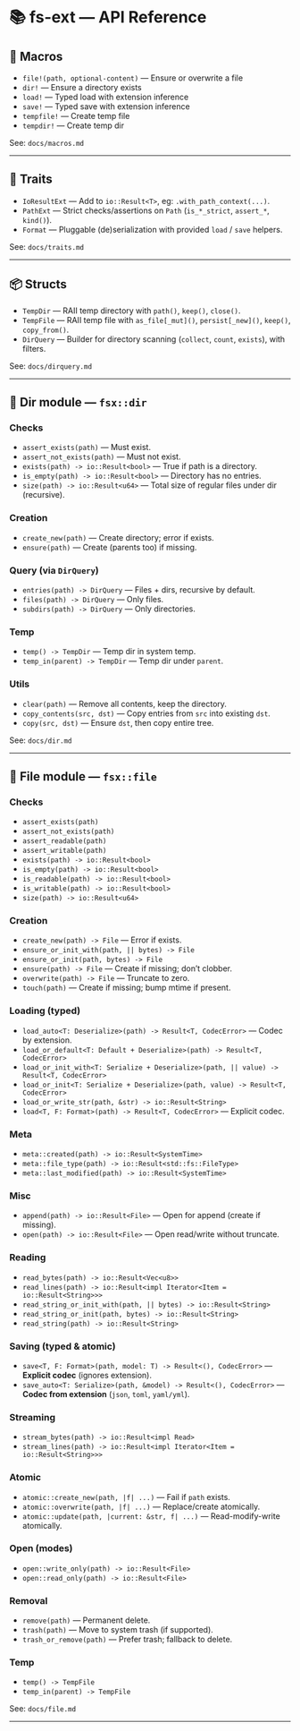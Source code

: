 # 📚 fs-ext — API Reference

## 🚀 Macros

- `file!(path, optional-content)` — Ensure or overwrite a file
- `dir!` — Ensure a directory exists
- `load!` — Typed load with extension inference
- `save!` — Typed save with extension inference
- `tempfile!` — Create temp file
- `tempdir!` — Create temp dir

See: `docs/macros.md`

---

## 🧩 Traits

- `IoResultExt` — Add to `io::Result<T>`, eg: `.with_path_context(...)`.
- `PathExt` — Strict checks/assertions on `Path` (`is_*_strict`, `assert_*`, `kind()`).
- `Format` — Pluggable (de)serialization with provided `load` / `save` helpers.

See: `docs/traits.md`

---

## 📦 Structs

- `TempDir` — RAII temp directory with `path()`, `keep()`, `close()`.
- `TempFile` — RAII temp file with `as_file[_mut]()`, `persist[_new]()`, `keep()`, `copy_from()`.
- `DirQuery` — Builder for directory scanning (`collect`, `count`, `exists`), with filters.

See: `docs/dirquery.md`

---

## 📁 Dir module — `fsx::dir`

### Checks

- `assert_exists(path)` — Must exist.
- `assert_not_exists(path)` — Must not exist.
- `exists(path) -> io::Result<bool>` — True if path is a directory.
- `is_empty(path) -> io::Result<bool>` — Directory has no entries.
- `size(path) -> io::Result<u64>` — Total size of regular files under dir (recursive).

### Creation

- `create_new(path)` — Create directory; error if exists.
- `ensure(path)` — Create (parents too) if missing.

### Query (via `DirQuery`)

- `entries(path) -> DirQuery` — Files + dirs, recursive by default.
- `files(path) -> DirQuery` — Only files.
- `subdirs(path) -> DirQuery` — Only directories.

### Temp

- `temp() -> TempDir` — Temp dir in system temp.
- `temp_in(parent) -> TempDir` — Temp dir under `parent`.

### Utils

- `clear(path)` — Remove all contents, keep the directory.
- `copy_contents(src, dst)` — Copy entries from `src` into existing `dst`.
- `copy(src, dst)` — Ensure `dst`, then copy entire tree.

See: `docs/dir.md`

---

## 📄 File module — `fsx::file`

### Checks

- `assert_exists(path)`
- `assert_not_exists(path)`
- `assert_readable(path)`
- `assert_writable(path)`
- `exists(path) -> io::Result<bool>`
- `is_empty(path) -> io::Result<bool>`
- `is_readable(path) -> io::Result<bool>`
- `is_writable(path) -> io::Result<bool>`
- `size(path) -> io::Result<u64>`

### Creation

- `create_new(path) -> File` — Error if exists.
- `ensure_or_init_with(path, || bytes) -> File`
- `ensure_or_init(path, bytes) -> File`
- `ensure(path) -> File` — Create if missing; don’t clobber.
- `overwrite(path) -> File` — Truncate to zero.
- `touch(path)` — Create if missing; bump mtime if present.

### Loading (typed)

- `load_auto<T: Deserialize>(path) -> Result<T, CodecError>` — Codec by extension.
- `load_or_default<T: Default + Deserialize>(path) -> Result<T, CodecError>`
- `load_or_init_with<T: Serialize + Deserialize>(path, || value) -> Result<T, CodecError>`
- `load_or_init<T: Serialize + Deserialize>(path, value) -> Result<T, CodecError>`
- `load_or_write_str(path, &str) -> io::Result<String>`
- `load<T, F: Format>(path) -> Result<T, CodecError>` — Explicit codec.

### Meta

- `meta::created(path) -> io::Result<SystemTime>`
- `meta::file_type(path) -> io::Result<std::fs::FileType>`
- `meta::last_modified(path) -> io::Result<SystemTime>`

### Misc

- `append(path) -> io::Result<File>` — Open for append (create if missing).
- `open(path) -> io::Result<File>` — Open read/write without truncate.

### Reading

- `read_bytes(path) -> io::Result<Vec<u8>>`
- `read_lines(path) -> io::Result<impl Iterator<Item = io::Result<String>>>`
- `read_string_or_init_with(path, || bytes) -> io::Result<String>`
- `read_string_or_init(path, bytes) -> io::Result<String>`
- `read_string(path) -> io::Result<String>`

### Saving (typed & atomic)

- `save<T, F: Format>(path, model: T) -> Result<(), CodecError>` — **Explicit codec** (ignores extension).
- `save_auto<T: Serialize>(path, &model) -> Result<(), CodecError>` — **Codec from extension** (`json`, `toml`, `yaml/yml`).

### Streaming

- `stream_bytes(path) -> io::Result<impl Read>`
- `stream_lines(path) -> io::Result<impl Iterator<Item = io::Result<String>>>`

### Atomic

- `atomic::create_new(path, |f| ...)` — Fail if `path` exists.
- `atomic::overwrite(path, |f| ...)` — Replace/create atomically.
- `atomic::update(path, |current: &str, f| ...)` — Read-modify-write atomically.

### Open (modes)

- `open::write_only(path) -> io::Result<File>`
- `open::read_only(path) -> io::Result<File>`

### Removal

- `remove(path)` — Permanent delete.
- `trash(path)` — Move to system trash (if supported).
- `trash_or_remove(path)` — Prefer trash; fallback to delete.

### Temp

- `temp() -> TempFile`
- `temp_in(parent) -> TempFile`

See: `docs/file.md`

---
